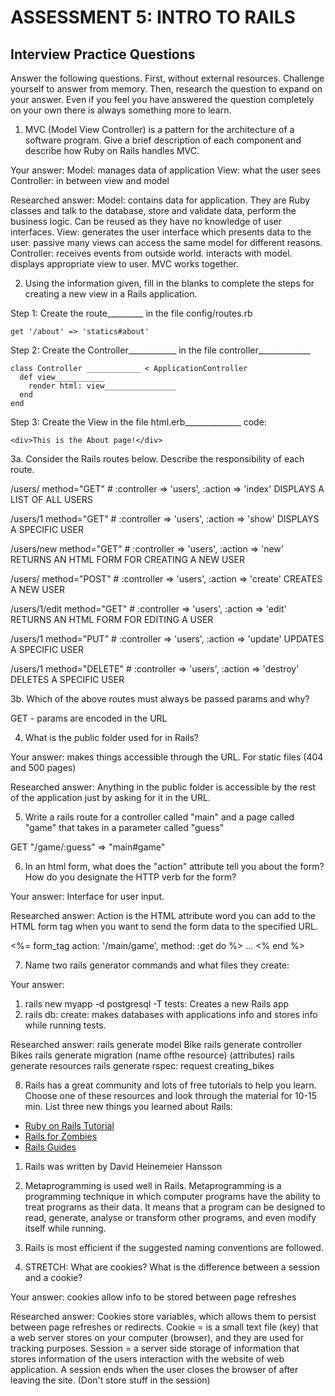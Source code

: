 # ASSESSMENT 5: INTRO TO RAILS
## Interview Practice Questions

Answer the following questions. First, without external resources. Challenge yourself to answer from memory. Then, research the question to expand on your answer. Even if you feel you have answered the question completely on your own there is always something more to learn.

1. MVC (Model View Controller) is a pattern for the architecture of a software program. Give a brief description of each component and describe how Ruby on Rails handles MVC.

  Your answer:
    Model:  manages data of application
    View: what the user sees
    Controller:  in between view and model

  Researched answer:
    Model: contains data for application. They are Ruby classes and talk to the database, store and validate data, perform the business logic. Can be reused as they have no knowledge of user interfaces.
    View:  generates the user interface which presents data to the user.
           passive
           many views can access the same model for different reasons.
    Controller:  receives events from outside world.
                 interacts with model.
                 displays appropriate view to user.
    MVC works together.

2. Using the information given, fill in the blanks to complete the steps for creating a new view in a Rails application.

  Step 1: Create the route_________ in the file config/routes.rb
  ```
  get '/about' => 'statics#about'
  ```

  Step 2: Create the Controller____________ in the file controller_____________
  ```
  class Controller ____________ < ApplicationController
    def view___________
      render html: view________________
    end
  end
  ```

  Step 3: Create the View in the file html.erb______________
  code:
  ```
  <div>This is the About page!</div>
  ```


3a. Consider the Rails routes below. Describe the responsibility of  each route.


/users/       method="GET"     # :controller => 'users', :action => 'index'
  DISPLAYS A LIST OF ALL USERS

/users/1      method="GET"     # :controller => 'users', :action => 'show'
  DISPLAYS A SPECIFIC USER

/users/new    method="GET"     # :controller => 'users', :action => 'new'
  RETURNS AN HTML FORM FOR CREATING A NEW USER
  
/users/       method="POST"    # :controller => 'users', :action => 'create'
  CREATES A NEW USER
  
/users/1/edit method="GET"     # :controller => 'users', :action => 'edit'
  RETURNS AN HTML FORM FOR EDITING A USER
  
/users/1      method="PUT"     # :controller => 'users', :action => 'update'
  UPDATES A SPECIFIC USER
  
/users/1      method="DELETE"  # :controller => 'users', :action => 'destroy'
  DELETES A SPECIFIC USER
  

3b. Which of the above routes must always be passed params and why?

   GET - params are encoded in the URL

4. What is the public folder used for in Rails?

  Your answer: makes things accessible through the URL.
            For static files (404 and 500 pages)

  Researched answer:  Anything in the public folder is accessible by the rest of the                              application just by asking for it in the URL.

5. Write a rails route for a controller called "main" and a page called "game" that takes in a parameter called "guess"
  
GET "/game/:guess" => "main#game"

6. In an html form, what does the "action" attribute tell you about the form? How do you designate the HTTP verb for the form?

  Your answer:  Interface for user input.

  Researched answer:
    Action is the HTML attribute word you can add to the HTML form tag when you want to send the form data to the specified URL.

<%= form_tag action: '/main/game', method: :get do %>
...
<% end %>

7. Name two rails generator commands and what files they create:

  Your answer:
  1. rails new myapp -d postgresql -T tests:       Creates a new Rails app
  2. rails db: create:   makes databases with applications info and stores info while running tests.

  Researched answer:
 rails generate model Bike
 rails generate controller Bikes
 rails generate migration (name ofthe resource) (attributes)
 rails generate resources rails generate rspec: request creating_bikes

8. Rails has a great community and lots of free tutorials to help you learn. Choose one of these resources and look through the material for 10-15 min. List three new things you learned about Rails:
- [Ruby on Rails Tutorial](https://www.tutorialspoint.com/ruby-on-rails/index.htm)
- [Rails for Zombies](http://railsforzombies.org)
- [Rails Guides](http://guides.rubyonrails.org/getting_started.html)

1. Rails was written by David Heinemeier Hansson

2.  Metaprogramming is used well in Rails.  Metaprogramming is a programming technique in which computer programs have the ability to treat programs as their data.  It means that a program can be designed to read, generate, analyse or transform other programs, and even modify itself while running.

3. Rails is most efficient if the suggested naming conventions are followed. 

9. STRETCH: What are cookies? What is the difference between a session and a cookie?

  Your answer:
    cookies allow info to be stored between page refreshes
    
  Researched answer:
   Cookies store variables, which allows them to persist between page refreshes or redirects.
   Cookie =  is a small text file (key) that a web server stores on your computer (browser), and they are used for tracking purposes.
   Session = a server side storage of information that stores information of the users interaction with the website of web application.  A session ends when the user closes the browser of after leaving the site.
   (Don't store stuff in the session)







